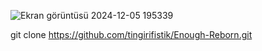 ![Ekran görüntüsü 2024-12-05 195339](https://github.com/user-attachments/assets/dc555308-1a67-4295-9f15-398a0b7f9a16)

git clone https://github.com/tingirifistik/Enough-Reborn.git
